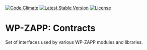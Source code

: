 [![Code Climate](https://codeclimate.com/github/wpzapp/contracts/badges/gpa.svg)](https://codeclimate.com/github/wpzapp/contracts)
[![Latest Stable Version](https://poser.pugx.org/wpzapp/contracts/version)](https://packagist.org/packages/wpzapp/contracts)
[![License](https://poser.pugx.org/wpzapp/contracts/license)](https://packagist.org/packages/wpzapp/contracts)

# WP-ZAPP: Contracts

Set of interfaces used by various WP-ZAPP modules and libraries.
